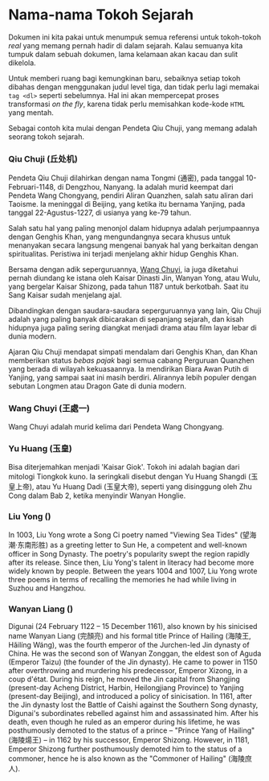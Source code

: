 # Nama-nama Tokoh Sejarah

Dokumen ini kita pakai untuk menumpuk semua referensi untuk tokoh-tokoh _real_ yang memang pernah hadir
di dalam sejarah. Kalau semuanya kita tumpuk dalam sebuah dokumen, lama kelamaan akan kacau dan sulit
dikelola.

Untuk memberi ruang bagi kemungkinan baru, sebaiknya setiap tokoh dibahas dengan menggunakan judul level tiga,
dan tidak perlu lagi memakai `tag <dl>` seperti sebelumnya. Hal ini akan mempercepat proses transformasi
_on the fly_, karena tidak perlu memisahkan kode-kode `HTML` yang mentah.

Sebagai contoh kita mulai dengan Pendeta Qiu Chuji, yang memang adalah seorang tokoh sejarah.


### <a name="qiu-chuji" id="qiu-chuji">Qiu Chuji (丘处机)</a>

Pendeta Qiu Chuji dilahirkan dengan nama Tongmi (通密), pada tanggal 10-Februari-1148, di Dengzhou, Nanyang.
Ia adalah murid keempat dari Pendeta Wang Chongyang, pendiri Aliran Quanzhen, salah satu aliran dari 
Taoisme. Ia meninggal di Beijing, yang ketika itu bernama Yanjing, pada tanggal 22-Agustus-1227, di usianya
yang ke-79 tahun.

Salah satu hal yang paling menonjol dalam hidupnya adalah perjumpaannya dengan Genghis Khan, yang mengundangnya
secara khusus untuk menanyakan secara langsung mengenai banyak hal yang berkaitan dengan spiritualitas. Peristiwa
ini terjadi menjelang akhir hidup Genghis Khan.

Bersama dengan adik seperguruannya, [Wang Chuyi](#wang-chuyi), ia juga diketahui pernah diundang ke istana oleh 
Kaisar Dinasti Jin, Wanyan Yong, atau Wulu, yang bergelar Kaisar Shizong, pada tahun 1187 untuk berkotbah. 
Saat itu Sang Kaisar sudah menjelang ajal.

Dibandingkan dengan saudara-saudara seperguruannya yang lain, Qiu Chuji adalah yang paling banyak dibicarakan
di sepanjang sejarah, dan kisah hidupnya juga paling sering diangkat menjadi drama atau film layar lebar 
di dunia modern.

Ajaran Qiu Chuji mendapat simpati mendalam dari Genghis Khan, dan Khan memberikan status _bebas pajak_ bagi semua
cabang Perguruan Quanzhen yang berada di wilayah kekuasaannya. Ia mendirikan Biara Awan Putih di Yanjing, yang
sampai saat ini masih berdiri. Alirannya lebih populer dengan sebutan Longmen atau Dragon Gate di dunia modern.

### <a name="wang-chuyi" id="wang-chuyi">Wang Chuyi (王處一)</a>

Wang Chuyi adalah murid kelima dari Pendeta Wang Chongyang.


### <a name="yu-huang" id="yu-huang">Yu Huang (玉皇)</a>

Bisa diterjemahkan menjadi 'Kaisar Giok'. Tokoh ini adalah bagian dari mitologi Tiongkok kuno. Ia seringkali disebut
dengan Yu Huang Shangdi (玉皇上帝), atau Yu Huang Dadi (玉皇大帝), seperti yang disinggung oleh Zhu Cong dalam Bab 2,
ketika menyindir Wanyan Honglie.


### <a name="liu-yong" id="liu-yong">Liu Yong ()</a>

In 1003, Liu Yong wrote a Song Ci poetry named "Viewing Sea Tides" (望海潮·东南形胜) as a greeting letter to Sun He, a competent and well-known officer in Song Dynasty. The poetry's popularity swept the region rapidly after its release. 
Since then, Liu Yong's talent in literacy had become more widely known by people. Between the years 1004 and 1007, Liu Yong wrote three poems in terms of recalling the memories he had while living in Suzhou and Hangzhou.


### <a name="wanyan-liang" id="wanyan-liang">Wanyan Liang ()</a>

Digunai (24 February 1122 – 15 December 1161), also known by his sinicised name Wanyan Liang (完顏亮) and his formal title Prince of Hailing (海陵王, Hǎilíng Wáng), was the fourth emperor of the Jurchen-led Jin dynasty of China. He was the second son of Wanyan Zonggan, the eldest son of Aguda (Emperor Taizu) (the founder of the Jin dynasty). He came to power in 1150 after overthrowing and murdering his predecessor, Emperor Xizong, in a coup d'état. During his reign, he moved the Jin capital from Shangjing (present-day Acheng District, Harbin, Heilongjiang Province) to Yanjing (present-day Beijing), and introduced a policy of sinicisation. In 1161, after the Jin dynasty lost the Battle of Caishi against the Southern Song dynasty, Digunai's subordinates rebelled against him and assassinated him. After his death, even though he ruled as an emperor during his lifetime, he was posthumously demoted to the status of a prince – "Prince Yang of Hailing" (海陵煬王) – in 1162 by his successor, Emperor Shizong. However, in 1181, Emperor Shizong further posthumously demoted him to the status of a commoner, hence he is also known as the "Commoner of Hailing" (海陵庶人).


